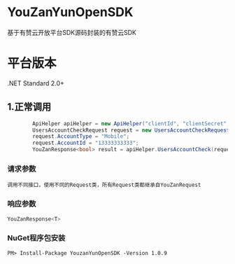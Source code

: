 # YouZanYunOpenSDK
基于有赞云开放平台SDK源码封装的有赞云SDK

# 平台版本
.NET Standard 2.0+

## 1.正常调用

```c#
		ApiHelper apiHelper = new ApiHelper("clientId", "clientSecret", grantId);
		UsersAccountCheckRequest request = new UsersAccountCheckRequest();
		request.AccountType = "Mobile";
		request.AccountId = "13333333333";
		YouZanResponse<bool> result = apiHelper.UsersAccountCheck(request);
```

### 请求参数

    调用不同接口，使用不同的Request类，所有Request类都继承自YouZanRequest

### 响应参数

```c#
YouZanResponse<T>
```

### NuGet程序包安装
	
	PM> Install-Package YouzanYunOpenSDK -Version 1.0.9